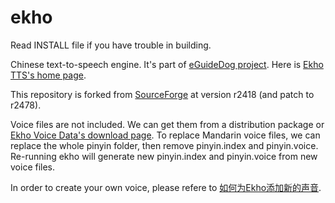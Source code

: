 # ekho

Read INSTALL file if you have trouble in building.

Chinese text-to-speech engine. It's part of <a href='http://www.eguidedog.net'>eGuideDog project</a>. Here is <a href='http://www.eguidedog.net/ekho.php'>Ekho TTS's home page</a>.

This repository is forked from <a href='https://sourceforge.net/p/e-guidedog/code/HEAD/tree/eGuideDog_TTS/'>SourceForge</a> at version r2418 (and patch to r2478).

Voice files are not included. We can get them from a distribution package or <a href='https://sourceforge.net/projects/e-guidedog/files/Ekho-Voice-Data/0.2/'>Ekho Voice Data's download page</a>. To replace Mandarin voice files, we can replace the whole pinyin folder, then remove pinyin.index and pinyin.voice. Re-running ekho will generate new pinyin.index and pinyin.voice from new voice files.

In order to create your own voice, please refere to <a href='http://eguidedog.net/doc/doc_make_new_voice_cn.php'>如何为Ekho添加新的声音</a>.
